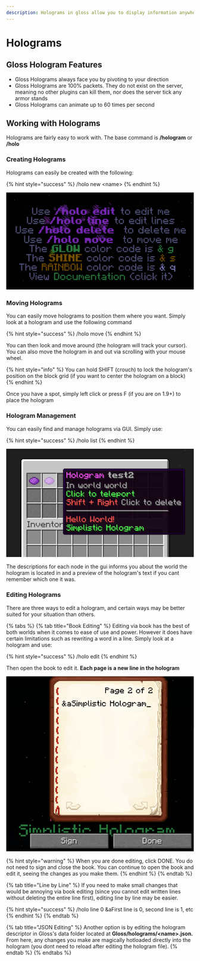 ```yaml
---
description: Holograms in gloss allow you to display information anywhere in any world
---
```


# Holograms

## Gloss Hologram Features

* Gloss Holograms always face you by pivoting to your direction
* Gloss Holograms are 100% packets. They do not exist on the server, meaning no other plugins can kill them, nor does the server tick any armor stands
* Gloss Holograms can animate up to 60 times per second

## Working with Holograms

Holograms are fairly easy to work with. The base command is **/hologram** or **/holo**

### Creating Holograms

Holograms can easily be created with the following:

{% hint style="success" %}
/holo new &lt;name&gt;
{% endhint %}

![](../.gitbook/assets/image.png)

### Moving Holograms

You can easily move holograms to position them where you want. Simply look at a hologram and use the following command

{% hint style="success" %}
/holo move
{% endhint %}

You can then look and move around \(the hologram will track your cursor\). You can also move the hologram in and out via scrolling with your mouse wheel.

{% hint style="info" %}
You can hold SHIFT \(crouch\) to lock the hologram's position on the block grid \(if you want to center the hologram on a block\)
{% endhint %}

Once you have a spot, simply left click or press F \(if you are on 1.9+\) to place the hologram

### Hologram Management

You can easily find and manage holograms via GUI. Simply use:

{% hint style="success" %}
/holo list
{% endhint %}

![](../.gitbook/assets/image%20%281%29.png)

The descriptions for each node in the gui informs you about the world the hologram is located in and a preview of the hologram's text if you cant remember which one it was.

### Editing Holograms

There are three ways to edit a hologram, and certain ways may be better suited for your situation than others.

{% tabs %}
{% tab title="Book Editing" %}
Editing via book has the best of both worlds when it comes to ease of use and power. However it does have certain limitations such as rewriting a word in a line. Simply look at a hologram and use:

{% hint style="success" %}
/holo edit
{% endhint %}

Then open the book to edit it. **Each page is a new line in the hologram**

![](../.gitbook/assets/image%20%283%29.png)

{% hint style="warning" %}
When you are done editing, click DONE. You do not need to sign and close the book. You can continue to open the book and edit it, seeing the changes as you make them.
{% endhint %}
{% endtab %}

{% tab title="Line by Line" %}
If you need to make small changes that would be annoying via book editing \(since you cannot edit written lines without deleting the entire line first\), editing line by line may be easier.

{% hint style="success" %}
/holo line 0 &aFirst line is 0, second line is 1, etc
{% endhint %}
{% endtab %}

{% tab title="JSON Editing" %}
Another option is by editing the hologram descriptor in Gloss's data folder located at **Gloss/holograms/&lt;name&gt;.json.** From here, any changes you make are magically hotloaded directly into the hologram \(you dont need to reload after editing the hologram file\).
{% endtab %}
{% endtabs %}

